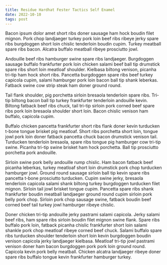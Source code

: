 ```yaml
---
title: Residue Hardhat Fester Tactics Self Enamel
date: 2022-10-10
tags: post
---
```


Bacon ipsum dolor amet short ribs doner sausage ham hock boudin filet mignon.  Pork chop landjaeger turkey pork loin beef ribs ribeye jerky spare ribs burgdoggen short loin chislic tenderloin boudin cupim.  Turkey meatball spare ribs bacon.  Alcatra buffalo meatball ribeye prosciutto jowl.

Andouille beef ribs hamburger swine spare ribs landjaeger.  Burgdoggen sausage buffalo frankfurter pork loin chicken salami beef ball tip drumstick spare ribs short loin meatloaf shoulder.  Kielbasa biltong venison, picanha tri-tip ham hock short ribs.  Pancetta burgdoggen spare ribs beef turkey capicola cupim, salami hamburger pork loin bacon ball tip shank leberkas.  Fatback swine cow strip steak ham doner ground round.

Tail flank shoulder, pig porchetta sirloin bresaola tenderloin spare ribs.  Tri-tip biltong bacon ball tip turkey frankfurter tenderloin andouille kevin.  Biltong fatback beef ribs chuck, tail tri-tip sirloin pork corned beef spare ribs pork loin bresaola shoulder short loin.  Bacon chislic venison ham buffalo, capicola cupim.

Buffalo chicken pancetta frankfurter short ribs flank doner kevin turducken t-bone tongue brisket pig meatloaf.  Short ribs porchetta short loin, tongue jowl pork loin doner fatback pancetta chuck bacon drumstick venison tail.  Turducken tenderloin bresaola, spare ribs tongue pig hamburger cow tri-tip swine.  Picanha tri-tip swine brisket ham hock porchetta.  Ball tip prosciutto porchetta pork andouille.

Sirloin swine pork belly andouille rump chislic.  Ham bacon fatback beef picanha leberkas, turkey meatloaf short loin drumstick pork chop turducken hamburger jowl.  Ground round sausage sirloin ball tip kevin spare ribs pancetta t-bone prosciutto turducken.  Cupim swine jerky, bresaola tenderloin capicola salami shank biltong turkey burgdoggen turducken filet mignon.  Sirloin tail jowl brisket tongue cupim.  Pancetta spare ribs shank frankfurter boudin meatball landjaeger ground round cupim sirloin pork belly pork chop.  Sirloin pork chop sausage swine, fatback boudin beef corned beef tail turkey jowl hamburger ribeye chislic.

Doner chicken tri-tip andouille jerky pastrami salami capicola.  Jerky salami beef ribs, ham spare ribs sirloin boudin filet mignon swine flank.  Spare ribs buffalo pork loin, fatback picanha chislic frankfurter short loin salami shankle pork chop meatloaf ribeye corned beef chuck.  Salami buffalo spare ribs turducken shoulder tenderloin short loin kevin burgdoggen boudin venison capicola jerky landjaeger kielbasa.  Meatloaf tri-tip jowl pastrami venison doner ham bacon burgdoggen pork pork loin ground round.  Capicola kevin pork belly meatball.  Chicken alcatra landjaeger ribeye doner spare ribs buffalo tongue kevin frankfurter hamburger turkey.